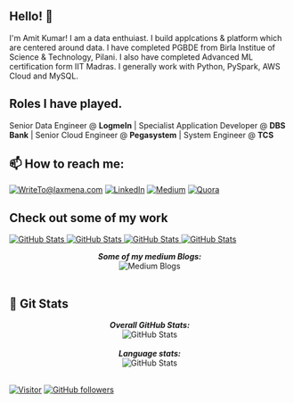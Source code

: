 <h2>Hello! 👋</h2>

I'm Amit Kumar! I am a data enthuiast. I build applcations & platform which are centered around data. I have completed PGBDE from Birla Institue of Science & Technology, Pilani. I also have completed Advanced ML certification form IIT Madras. I generally work with Python, PySpark, AWS Cloud and MySQL. 

<h2>Roles I have played.</h2>

Senior Data Engineer @ __LogmeIn__ | Specialist Application Developer @ __DBS Bank__ | Senior Cloud Engineer @ __Pegasystem__ | System Engineer @ __TCS__ 

<h2>📫 How to reach me:</h2>

<a href="mailto:asrece.86@gmail.com">![WriteTo@laxmena.com](https://img.shields.io/badge/Gmail-D14836?style=for-the-badge&logo=gmail&logoColor=white)</a> 
<a href="https://www.linkedin.com/in/amit-singh-rathore/">![LinkedIn](https://img.shields.io/badge/LinkedIn-0077B5?style=for-the-badge&logo=linkedin&logoColor=white)</a>
<a href="https://asrathore08.medium.com/">![Medium](https://img.shields.io/badge/Medium-12100E?style=for-the-badge&logo=medium&logoColor=white)</a>
<a href="https://www.quora.com/profile/Amit-Singh-Rathore">![Quora](https://img.shields.io/badge/Quora-%23B92B27.svg?&style=for-the-badge&logo=Quora&logoColor=white)</a>

<h2> Check out some of my work </h2>

<div>
  <p>
    <a href="https://github.com/amit-singh-rathore/plagiarism-detection-work">
      <img src="https://github-readme-stats.vercel.app/api/pin/?username=amit-singh-rathore&repo=plagiarism-detection-work&show_owner=True" alt="GitHub Stats" />
    </a>
    <a href="https://github.com/amit-singh-rathore/sentiment-analysis-work">
      <img src="https://github-readme-stats.vercel.app/api/pin/?username=amit-singh-rathore&repo=sentiment-analysis-work&show_owner=True" alt="GitHub Stats" />
    </a>
    <a href="https://github.com/amit-singh-rathore/malware-detection">
      <img src="https://github-readme-stats.vercel.app/api/pin/?username=amit-singh-rathore&repo=malware-detection&show_owner=True" alt="GitHub Stats" />
    </a>
    <a href="https://github.com/amit-singh-rathore/customer-churn-prediction">
      <img src="https://github-readme-stats.vercel.app/api/pin/?username=amit-singh-rathore&repo=customer-churn-prediction&show_owner=True" alt="GitHub Stats" />
    </a>
  </p>
</div>
<div>
  <p align="center">
  <b><em>Some of my medium Blogs:</em></b> <br/>
    <img src="https://github-readme-medium-card.vercel.app/getMediumBlogs?username=asrathore08&theme=dracula" alt="Medium Blogs" /> <br/><br/>
</div>

<h2>👀 Git Stats</h2>

<div>  
  <p align="center">
  <b><em>Overall GitHub Stats:</em></b> <br/>
    <img src="https://github-readme-streak-stats.herokuapp.com/?user=amit-singh-rathore" alt="GitHub Stats" /> <br/><br/>
  <b><em>Language stats:</em></b> <br/>
    <img src="https://github-readme-stats.vercel.app/api/top-langs/?username=amit-singh-rathore&layout=compact" alt="GitHub Stats" /> <br/><br/>
  </p>
</div>


[![Visitor](https://visitor-badge.laobi.icu/badge?page_id=amit-singh-rathore.amit-singh-rathore)](https://github.com/amit-singh-rathore) [![GitHub followers](https://img.shields.io/github/followers/amit-singh-rathore.svg?style=social&label=Follow)](https://github.com/amit-singh-rathore?tab=followers)
